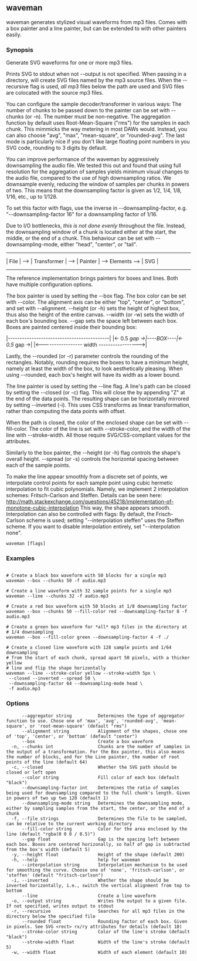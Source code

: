 ## waveman

waveman generates stylized visual waveforms from mp3 files. Comes with a box painter and a line painter, but can be extended to with other painters easily.

### Synopsis

Generate SVG waveforms for one or more mp3 files.

Prints SVG to stdout when not --output is not specified. When passing in a
directory, will create SVG files named by the mp3 source files. When the
--recursive flag is used, _all_ mp3 files below the path are used and SVG files
are colocated with the source mp3 files.

You can configure the sample decoder/transformer in various ways: The number of
chunks to be passed down to the painter can be set with --chunks (or -n). The
number must be non-negative. The aggregation function by default uses
Root-Mean-Square ("rms") for the samples in each chunk. This mimmicks the way
metering in most DAWs would. Instead, you can also choose "avg", "max",
"mean-square", or "rounded-avg". The last mode is particularly nice if you don't
like large floating point numbers in you SVG code, rounding to 3 digits by
default.

You can improve performance of the waveman by aggressively downsampling the
audio file. We tested this out and found that using full resolution for the
aggregation of samples yields minimum visual changes to the audio file, compared
to the use of high downsampling ratios. We downsample evenly, reducing the
window of samples per chunks in powers of two. This means that the downsampling
factor is given as 1/2, 1/4, 1/8, 1/16, etc., up to 1/128.

To set this factor with flags, use the inverse in --downsampling-factor, e.g.
"--downsampling-factor 16" for a downsampling factor of 1/16.

Due to I/O bottlenecks, _this is not done evenly_ throughout the file. Instead,
the downsampling window of a chunk is located either at the start, the middle,
or the end of a chunk. This behaviour can be set with --downsampling-mode, either
"head", "center", or "tail".

---

| File | --> | Transformer | --> | Painter | --> Elements --> | SVG |

---

The reference implementation brings painters for boxes and lines. Both have
multiple configuration options.

The box painter is used by setting the --box flag. The box color can be set
with --color. The alignment axis can be either "top", "center", or "bottom",
and set with --alignment. --height (or -h) sets the height of highest box, thus also the
height of the entire canvas. --width (or -w) sets the width of each box's bounding box.
--gap sets the space left between each box. Boxes are painted centered inside
their bounding box:

|-------------------------------------------|
|<- 0.5 _gap ->|----BOX----|<- 0.5_ gap ->|
|<----------------- width ----------------->|

Lastly, the --rounded (or -r) parameter controls the rounding of the rectangles.
Notably, rounding requires the boxes to have a minimum height, namely at least
the width of the box, to look aesthetically pleasing. When using --rounded,
each box's height will have its width as a lower bound.

The line painter is used by setting the --line flag. A line's path can be closed
by setting the --closed (or -c) flag. This will close the <path> by appending "Z"
at the end of the data points. The resulting shape can be horizontally mirrored by
setting --inverted (-i). This uses CSS transforms as linear transformation, rather
than computing the data points with offset.

When the path is closed, the color of the enclosed shape can be set with
--fill-color. The color of the line is set with --stroke-color, and the width of
the line with --stroke-width. All those require SVG/CSS-compliant values for the
attributes.

Similarly to the box painter, the --height (or -h) flag controls the shape's overall
height. --spread (or -s) controls the horizontal spacing between each of the sample
points.

To make the line appear smoothly from a discrete set of points, we interpolate
control points for each sample point using cubic hermetic interpolation to fit
cubic polynomials. Namely, we implement 2 interpolation schemes: Fritsch-Carlson
and Steffen. Details can be seen here:
<http://math.stackexchange.com/questions/45218/implementation-of-monotone-cubic-interpolation>
This way, the shape appears smooth. Interpolation can also be controlled with
flags: By default, the Frisch-Carlson scheme is used; setting "--interpolation steffen"
uses the Steffen scheme. If you want to disable interpolation entirely, set
"--interpolation none".

```
waveman [flags]
```

### Examples

```

# Create a black box waveform with 50 blocks for a single mp3
waveman --box --chunks 50 -f audio.mp3

# Create a line waveform with 32 sample points for a single mp3
waveman --line --chunks 32 -f audio.mp3

# Create a red box waveform with 50 blocks at 1/8 downsampling factor
waveman --box --chunks 50 --fill-color red --downsampling-factor 8 -f audio.mp3

# Create a green box waveform for *all* mp3 files in the directory at
# 1/4 downsampling
waveman --box --fill-color green --downsampling-factor 4 -f ./

# Create a closed line waveform with 128 sample points and 1/64 downsampling
# from the start of each chunk, spread apart 50 pixels, with a thicker yellow
# line and flip the shape horizontally
waveman --line --stroke-color yellow --stroke-width 5px \
 --closed --inverted --spread 50 \
 --downsampling-factor 64 --downsampling-mode head \
 -f audio.mp3

```

### Options

```
      --aggregator string          Determines the type of aggregator function to use. Chose one of 'max', 'avg', 'rounded-avg', 'mean-square', or 'root-mean-square' (default "rms")
      --alignment string           Alignment of the shapes, chose one of 'top', 'center', or 'bottom' (default "center")
      --box                        Create a box waveform
  -n, --chunks int                 Chunks are the number of samples in the output of a transformation. For the Box painter, this also means the number of blocks, and for the Line painter, the number of root points of the line (default 64)
  -c, --closed                     Whether the SVG path should be closed or left open
      --color string               Fill color of each box (default "black")
      --downsampling-factor int    Determines the ratio of samples being used for downsampling compared to the full chunk's length. Given in powers of two up two 128 (default 1)
      --downsampling-mode string   Determines the downsampling mode, either by sampling samples from the start, the center, or the end of a chunk
  -f, --file strings               Determines the file to be sampled, can be relative to the current working directory
      --fill-color string          Color for the area enclosed by the line (default "rgba(0 0 0 / 0.5)")
      --gap float                  Gap is the spacing left between each box. Boxes are centered horizonally, so half of gap is subtracted from the box's width (default 5)
  -y, --height float               Height of the shape (default 200)
  -h, --help                       help for waveman
      --interpolation string       Interpolation mechanism to be used for smoothing the curve. Choose one of 'none', 'fritsch-carlson', or 'steffen' (default "fritsch-carlson")
  -i, --inverted                   Whether the shape should be inverted horizontally, i.e., switch the vertical alignment from top to bottom
      --line                       Create a line waveform
  -o, --output string              Writes the output to a given file. If not specified, writes output to stdout
  -r, --recursive                  Searches for all mp3 files in the directory below the specified file
      --rounded float              Rounding factor of each box. Given in pixels. See SVG <rect> rx/ry attributes for details (default 10)
      --stroke-color string        Color of the line's stroke (default "black")
      --stroke-width float         Width of the line's stroke (default 5)
  -w, --width float                Width of each element (default 10)
```
